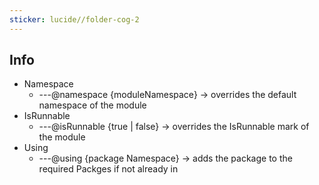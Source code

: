 ```yaml
---
sticker: lucide//folder-cog-2
---
```

## Info

- Namespace
	- ---@namespace {moduleNamespace} -> overrides the default namespace of the module
- IsRunnable
	- ---@isRunnable {true | false} -> overrides the IsRunnable mark of the module
- Using
	- ---@using {package Namespace} -> adds the package to the required Packges if not already in